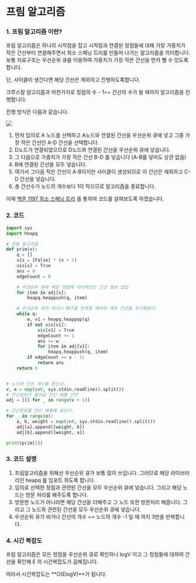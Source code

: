 # 프림 알고리즘

### 1. 프림 알고리즘 이란?

프림 알고리즘은 하나의 시작점을 잡고 시작점과 연결된 정점들에 대해 가장 가중치가 작은 간선부터 연결해주면서 최소 스패닝 트리를 만들어 나가는 알고리즘을 의미합니다. 보통 자료구조는 우선순위 큐를 이용하여 가중치가 가장 작은 간선을 먼저 뺄 수 있도록 합니다.

단, 사이클이 생긴다면 해당 간선은 제외하고 진행하도록합니다.

크루스칼 알고리즘과 마찬가지로 정점의 수 - 1== 간선의 수가 될 때까지 알고리즘을 진행합니다.

진행 방식은 다음과 같습니다.

![](https://upload.wikimedia.org/wikipedia/commons/thumb/f/f7/Prim%27s_algorithm.svg/120px-Prim%27s_algorithm.svg.png)

1. 먼저 임의로 A 노드를 선택하고 A노드와 연결된 간선을 우선순위 큐에 넣고 그중 가장 작은 간선인 A-D 간선을 선택합니다. 
2. D노드가 연결되었으므로 D노드와 연결된 간선을 우선순위 큐에 넣습니다.
3. 그 다음으로 가중치가 가장 작은 간선 B-D 를 넣습니다 (A-B를 넣어도 상관 없음)
4. B에 연결된 간선을 모두 넣습니다.
5. 여기서 그다음 작은 간선이 A-B이지만 사이클이 생성되므로 이 간선은 제외하고 C-D 간선을 넣습니다.
6. 총 간선수가 노드의 개수보다 1이 작으므로 알고리즘을 종료합니다.



이제 [백준 1197 최소 스패닝 트리](https://www.acmicpc.net/problem/1197) 를 통하여 코드를 살펴보도록 하겠습니다.

### 2. 코드

```python
import sys
import heapq

# 프림 알고리즘
def prim(x):
    q = []
    vis = [False] * (v + 1)
    vis[x] = True
    ans = 0
    edgeCount = 0

    # 우선순위 큐에 해당 정점에 이어져있는 간선 정보 삽입
    for item in adj[x]:
        heapq.heappush(q, item)

    # 우선순위 큐가 비거나 MST를 만족할 때까지 계속 간선을 추가해준다.
    while q:
        w, v1 = heapq.heappop(q)
        if not vis[v1]:
            vis[v1] = True
            edgeCount += 1
            ans += w
            for item in adj[v1]:
                heapq.heappush(q, item)
        if edgeCount == v - 1:
            return ans
    return 0


# 노드와 간선 개수를 받는다.
v, e = map(int, sys.stdin.readline().split())
# 간선정보가 들어갈 간선 배열 선언
adj = [[] for _ in range(v + 1)]

# 간선정보를 간선 배열에 넣는다.
for _ in range(e):
    a, b, weight = map(int, sys.stdin.readline().split())
    adj[a].append([weight, b])
    adj[b].append([weight, a])

print(prim(1))
```

### 3. 코드 설명

1. 프림알고리즘을 위해선 우선순위 큐가 보통 많이 쓰입니다. 그러므로 해당 라이브러리인 heapq 를 임포트 하도록 합니다.
2. 임의로 선택한 정점과 관련된 간선을 모두 우선순위 큐에 넣습니다. 그리고 해당 노드는 방문 처리를 해주도록 합니다.
3. 방문한 노드가 아니라면 해당 간선을 더해주고 그 노드 또한 방문처리 해줍니다. 그리고 그 노드와 관련된 간선을 모두 우선순위 큐에 넣습니다.
4. 우선순위 큐가 비거나 간선의 개수 == 노드의 개수 -1 일 때 까지 3번을 반복합니다.



### 4. 시간 복잡도

프림 알고리즘은 모든 정점을 우선순위 큐로 확인하니 logV 이고 그 정점들에 대하여 간선을 확인해 E 의 시간복잡도가 곱해집니다.

따라서 시간복잡도는 **O(ElogV)**가 됩니다.

